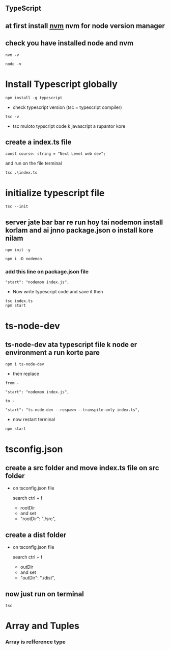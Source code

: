 ## TypeScript

## at first install [nvm](https://github.com/coreybutler/nvm-windows#readme) nvm for node version manager

## check you have installed node and nvm

```
nvm -v
```

```
node -v
```

# Install Typescript globally

```
npm install -g typescript
```

- check typescript version (tsc = typescript compiler)

```
tsc -v
```

- tsc muloto typscript code k javascript a rupantor kore

## create a index.ts file

```
const course: string = "Next Level web dev";
```

and run on the file terminal

```
tsc .\index.ts
```

# initialize typescript file

```
tsc --init
```

## server jate bar bar re run hoy tai nodemon install korlam and ai jnno package.json o install kore nilam

```
npm init -y

npm i -D nodemon
```

### add this line on package.json file

```
"start": "nodemon index.js",
```

- Now write typescript code and save it then

```
tsc index.ts
npm start

```

# ts-node-dev

## ts-node-dev ata typescript file k node er environment a run korte pare

```
npm i ts-node-dev
```

- then replace

```
from -

"start": "nodemon index.js",

to -

"start": "ts-node-dev --respawn --transpile-only index.ts",
```

- now restart terminal

```
npm start
```

# tsconfig.json

## create a src folder and move index.ts file on src folder

- on tsconfig.json file

  search ctrl + f

  - rootDir
  - and set
  - "rootDir": "./src",

## create a dist folder

- on tsconfig.json file

  search ctrl + f

  - outDir
  - and set
  - "outDir": "./dist",

## now just run on terminal

```
tsc
```

# Array and Tuples

### Array is refference type
